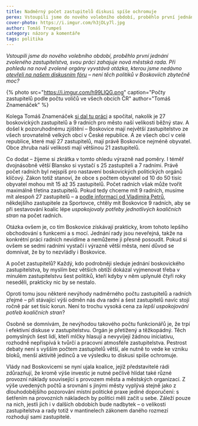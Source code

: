 ```yaml
---
title: Nadměrný počet zastupitelů diskusi spíše ochromuje
perex: Vstoupili jsme do nového volebního období, proběhlo první jednání zvoleného zastupitelstva, svou práci zahajuje nová městská rada. Není těch politiků v Boskovicích ale zbytečně moc?
cover-photo: https://i.imgur.com/h3jDLy7l.jpg
author: Tomáš Trumpeš
category: názory a komentáře
tags: politika
---
```


*Vstoupili jsme do nového volebního období, proběhlo první jednání zvoleného zastupitelstva, svou práci zahajuje nová městská rada. Při pohledu na nově zvolené orgány vyvstává otázka, kterou jsme nedávno [otevřeli na našem diskusním fóru](https://forum.ohlasy.info/t/velikost-zastupitelstva/48) – není těch politiků v Boskoviích zbytečně moc?*

{% photo src="https://i.imgur.com/h99LlQG.png" caption="Počty zastupitelů podle počtu voličů ve všech obcích ČR" author="Tomáš Znamenáček" %}

Kolega Tomáš Znamenáček [si dal tu práci](https://forum.ohlasy.info/t/velikost-zastupitelstva/48?u=tomas_t) a spočítal, nakolik je 27 boskovických zastupitelů a 9 radních pro město naší velikosti běžný stav. A došel k pozoruhodnému zjištění – Boskovice mají největší zastupitelstvo ze všech srovnatelně velkých obcí v České republice. A ze všech obcí v celé republice, které mají 27 zastupitelů, mají právě Boskovice nejméně obyvatel. Obce zhruba naší velikosti mají většinou 21 zastupitelů.

Co dodat – žijeme si zkrátka v tomto ohledu výrazně nad poměry. I téměř dvojnásobně větší Blansko si vystačí s 25 zastupiteli a 7 radními. Právě počet radních byl nejspíš pro nastavení boskovických politických orgánů klíčový. Zákon totiž stanoví, že obce s počtem obyvatel od 10 do 50 tisíc obyvatel mohou mít 15 až 35 zastupitelů. Počet radních však může tvořit maximálně třetina zastupitelů. Pokud tedy chceme mít 9 radních, musíme mít alespoň 27 zastupitelů – a [podle informací od Vladimíra Petrů](https://forum.ohlasy.info/t/velikost-zastupitelstva/48/8?u=tomas_t), někdejšího zastupitele za Sportovce, chtěly mít Boskovice 9 radních, aby se při sestavování koalic lépe *uspokojovaly potřeby jednotlivých koaličních stran* na počet radních.

Otázka ovšem je, co tím Boskovice získávají prakticky, krom tohoto lepšího obchodování s funkcemi a s mocí. Jednání rady jsou neveřejná, takže na konkrétní práci radních nevidíme a nemůžeme ji přesně posoudit. Pokud si ovšem se sedmi radními vystačí i výrazně větší města, není důvod se domnívat, že by to nezvládly i Boskovice.

A počet zastupitelů? Každý, kdo podrobněji sleduje jednání boskovického zastupitelstva, by myslím bez větších obtíží dokázal vyjmenovat třeba v minulém zastupitelstvu šest politiků, kteří kdyby v něm uplynulé čtyři roky neseděli, prakticky nic by se nestalo.

Oproti tomu jsou některé nevýhody nadměrného počtu zastupitelů a radních zřejmé – při stávající výši odměn nás dva radní a šest zastupitelů navíc stojí ročně pár set tisíc korun. Není to trochu vysoká cena za *lepší uspokojování potřeb koaličních stran*?

Osobně se domnívám, že nevýhodou takového počtu funkcionářů je, že trpí i efektivní diskuse v zastupitelstvu. Orgán je přetížený a těžkopádný. Těch pomyslných šest lidí, kteří mlčky hlasují a nevyvíjejí žádnou iniciativu, rozhodně nepřispívá k tvůrčí a pracovní atmosféře zastupitelstva. Pestrost debaty není s vyšším počtem zastupitelů větší, ale nutně to vede ke vzniku bloků, menší aktivitě jedinců a ve výsledku to diskusi spíše ochromuje.

Vlády nad Boskovicemi se nyní ujala koalice, jejíž představitelé rádi zdůrazňují, že kromě výše investic je nutné pečlivě hlídat také různé provozní náklady související s provozem města a městských organizací. Z výše uvedených počtů a srovnání s jinými městy vyplývá stejně jako z dlouhodobějšího pozorování místní politické praxe jediné doporučení: s šetřením na provozních nákladech by politici měli začít u sebe. Záleží pouze na nich, jestli jich i v dalších obdobích bude nadbytek – o velikosti zastupitelstva a rady totiž v mantinelech zákonem daného rozmezí rozhodují sami zastupitelé.
